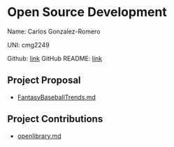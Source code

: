 # Open Source Development

Name: Carlos Gonzalez-Romero

UNI: cmg2249

Github: [link](https://github.com/Cargo1284)
GitHub README: [link](https://github.com/Cargo1284/Cargo1284/blob/main/README.md)

## Project Proposal

- [FantasyBaseballTrends.md](../projects/python/FantasyBaseballTrends.md)

## Project Contributions

- [openlibrary.md](../projects/python/openlibrary.md)
